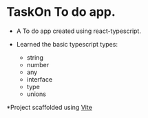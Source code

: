 # TaskOn To do app.

- A To do app created using react-typescript.

- Learned the basic typescript types:
  - string
  - number
  - any
  - interface
  - type
  - unions

\*Project scaffolded using [Vite](https://vitejs.dev/)
